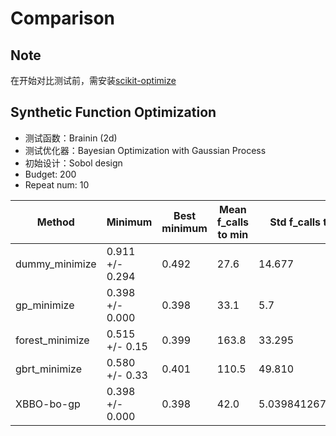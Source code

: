 # Comparison

## Note

在开始对比测试前，需安装[scikit-optimize](https://github.com/scikit-optimize/scikit-optimize)

## Synthetic Function Optimization

- 测试函数：Brainin (2d)
- 测试优化器：Bayesian Optimization with Gaussian Process
- 初始设计：Sobol design
- Budget: 200
- Repeat num: 10

| Method          | Minimum         | Best minimum | Mean f_calls to min | Std f_calls to min | Fastest f_calls to min |
| --------------- | --------------- | ------------ | ------------------- | ------------------ | ---------------------- |
| dummy_minimize  | 0.911 +/- 0.294 | 0.492        | 27.6                | 14.677             | 4                      |
| gp_minimize     | 0.398 +/- 0.000 | 0.398        | 33.1                | 5.7                | 27                     |
| forest_minimize | 0.515 +/- 0.15  | 0.399        | 163.8               | 33.295             | 83                     |
| gbrt_minimize   | 0.580 +/- 0.33  | 0.401        | 110.5               | 49.810             | 46                     |
| XBBO-bo-gp      | 0.398 +/- 0.000   | 0.398        | 42.0                | 5.039841267341661  | 30.0                   |

